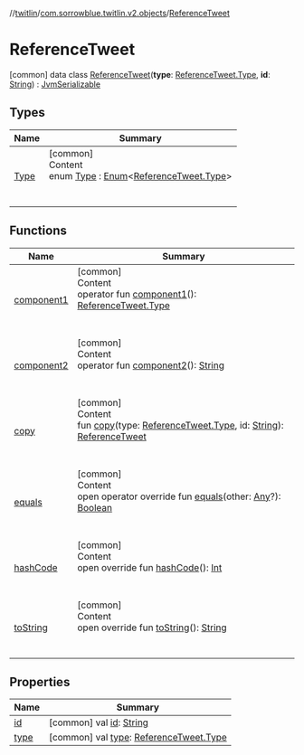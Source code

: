//[twitlin](../../index.md)/[com.sorrowblue.twitlin.v2.objects](../index.md)/[ReferenceTweet](index.md)



# ReferenceTweet  
 [common] data class [ReferenceTweet](index.md)(**type**: [ReferenceTweet.Type](-type/index.md), **id**: [String](https://kotlinlang.org/api/latest/jvm/stdlib/kotlin/-string/index.html)) : [JvmSerializable](../../com.sorrowblue.twitlin.annotation/-jvm-serializable/index.md)   


## Types  
  
|  Name|  Summary| 
|---|---|
| <a name="com.sorrowblue.twitlin.v2.objects/ReferenceTweet.Type///PointingToDeclaration/"></a>[Type](-type/index.md)| <a name="com.sorrowblue.twitlin.v2.objects/ReferenceTweet.Type///PointingToDeclaration/"></a>[common]  <br>Content  <br>enum [Type](-type/index.md) : [Enum](https://kotlinlang.org/api/latest/jvm/stdlib/kotlin/-enum/index.html)<[ReferenceTweet.Type](-type/index.md)>   <br><br><br>


## Functions  
  
|  Name|  Summary| 
|---|---|
| <a name="com.sorrowblue.twitlin.v2.objects/ReferenceTweet/component1/#/PointingToDeclaration/"></a>[component1](component1.md)| <a name="com.sorrowblue.twitlin.v2.objects/ReferenceTweet/component1/#/PointingToDeclaration/"></a>[common]  <br>Content  <br>operator fun [component1](component1.md)(): [ReferenceTweet.Type](-type/index.md)  <br><br><br>
| <a name="com.sorrowblue.twitlin.v2.objects/ReferenceTweet/component2/#/PointingToDeclaration/"></a>[component2](component2.md)| <a name="com.sorrowblue.twitlin.v2.objects/ReferenceTweet/component2/#/PointingToDeclaration/"></a>[common]  <br>Content  <br>operator fun [component2](component2.md)(): [String](https://kotlinlang.org/api/latest/jvm/stdlib/kotlin/-string/index.html)  <br><br><br>
| <a name="com.sorrowblue.twitlin.v2.objects/ReferenceTweet/copy/#com.sorrowblue.twitlin.v2.objects.ReferenceTweet.Type#kotlin.String/PointingToDeclaration/"></a>[copy](copy.md)| <a name="com.sorrowblue.twitlin.v2.objects/ReferenceTweet/copy/#com.sorrowblue.twitlin.v2.objects.ReferenceTweet.Type#kotlin.String/PointingToDeclaration/"></a>[common]  <br>Content  <br>fun [copy](copy.md)(type: [ReferenceTweet.Type](-type/index.md), id: [String](https://kotlinlang.org/api/latest/jvm/stdlib/kotlin/-string/index.html)): [ReferenceTweet](index.md)  <br><br><br>
| <a name="kotlin/Any/equals/#kotlin.Any?/PointingToDeclaration/"></a>[equals](../../com.sorrowblue.twitlin.v2.users/-users-api/-expansion/-companion/index.md#%5Bkotlin%2FAny%2Fequals%2F%23kotlin.Any%3F%2FPointingToDeclaration%2F%5D%2FFunctions%2F1930806739)| <a name="kotlin/Any/equals/#kotlin.Any?/PointingToDeclaration/"></a>[common]  <br>Content  <br>open operator override fun [equals](../../com.sorrowblue.twitlin.v2.users/-users-api/-expansion/-companion/index.md#%5Bkotlin%2FAny%2Fequals%2F%23kotlin.Any%3F%2FPointingToDeclaration%2F%5D%2FFunctions%2F1930806739)(other: [Any](https://kotlinlang.org/api/latest/jvm/stdlib/kotlin/-any/index.html)?): [Boolean](https://kotlinlang.org/api/latest/jvm/stdlib/kotlin/-boolean/index.html)  <br><br><br>
| <a name="kotlin/Any/hashCode/#/PointingToDeclaration/"></a>[hashCode](../../com.sorrowblue.twitlin.v2.users/-users-api/-expansion/-companion/index.md#%5Bkotlin%2FAny%2FhashCode%2F%23%2FPointingToDeclaration%2F%5D%2FFunctions%2F1930806739)| <a name="kotlin/Any/hashCode/#/PointingToDeclaration/"></a>[common]  <br>Content  <br>open override fun [hashCode](../../com.sorrowblue.twitlin.v2.users/-users-api/-expansion/-companion/index.md#%5Bkotlin%2FAny%2FhashCode%2F%23%2FPointingToDeclaration%2F%5D%2FFunctions%2F1930806739)(): [Int](https://kotlinlang.org/api/latest/jvm/stdlib/kotlin/-int/index.html)  <br><br><br>
| <a name="kotlin/Any/toString/#/PointingToDeclaration/"></a>[toString](../../com.sorrowblue.twitlin.v2.users/-users-api/-expansion/-companion/index.md#%5Bkotlin%2FAny%2FtoString%2F%23%2FPointingToDeclaration%2F%5D%2FFunctions%2F1930806739)| <a name="kotlin/Any/toString/#/PointingToDeclaration/"></a>[common]  <br>Content  <br>open override fun [toString](../../com.sorrowblue.twitlin.v2.users/-users-api/-expansion/-companion/index.md#%5Bkotlin%2FAny%2FtoString%2F%23%2FPointingToDeclaration%2F%5D%2FFunctions%2F1930806739)(): [String](https://kotlinlang.org/api/latest/jvm/stdlib/kotlin/-string/index.html)  <br><br><br>


## Properties  
  
|  Name|  Summary| 
|---|---|
| <a name="com.sorrowblue.twitlin.v2.objects/ReferenceTweet/id/#/PointingToDeclaration/"></a>[id](id.md)| <a name="com.sorrowblue.twitlin.v2.objects/ReferenceTweet/id/#/PointingToDeclaration/"></a> [common] val [id](id.md): [String](https://kotlinlang.org/api/latest/jvm/stdlib/kotlin/-string/index.html)   <br>
| <a name="com.sorrowblue.twitlin.v2.objects/ReferenceTweet/type/#/PointingToDeclaration/"></a>[type](type.md)| <a name="com.sorrowblue.twitlin.v2.objects/ReferenceTweet/type/#/PointingToDeclaration/"></a> [common] val [type](type.md): [ReferenceTweet.Type](-type/index.md)   <br>

